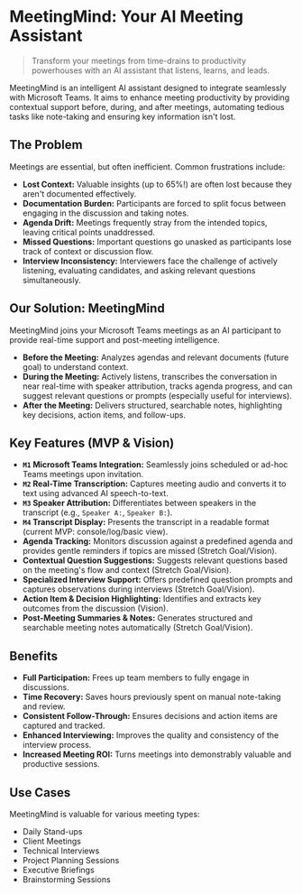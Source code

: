# MeetingMind: Your AI Meeting Assistant

> Transform your meetings from time-drains to productivity powerhouses with an AI assistant that listens, learns, and leads.

MeetingMind is an intelligent AI assistant designed to integrate seamlessly with Microsoft Teams. It aims to enhance meeting productivity by providing contextual support before, during, and after meetings, automating tedious tasks like note-taking and ensuring key information isn't lost.

## The Problem

Meetings are essential, but often inefficient. Common frustrations include:

*   **Lost Context:** Valuable insights (up to 65%!) are often lost because they aren't documented effectively.
*   **Documentation Burden:** Participants are forced to split focus between engaging in the discussion and taking notes.
*   **Agenda Drift:** Meetings frequently stray from the intended topics, leaving critical points unaddressed.
*   **Missed Questions:** Important questions go unasked as participants lose track of context or discussion flow.
*   **Interview Inconsistency:** Interviewers face the challenge of actively listening, evaluating candidates, and asking relevant questions simultaneously.

## Our Solution: MeetingMind

MeetingMind joins your Microsoft Teams meetings as an AI participant to provide real-time support and post-meeting intelligence.

*   **Before the Meeting:** Analyzes agendas and relevant documents (future goal) to understand context.
*   **During the Meeting:** Actively listens, transcribes the conversation in near real-time with speaker attribution, tracks agenda progress, and can suggest relevant questions or prompts (especially useful for interviews).
*   **After the Meeting:** Delivers structured, searchable notes, highlighting key decisions, action items, and follow-ups.

## Key Features (MVP & Vision)

*   **`M1` Microsoft Teams Integration:** Seamlessly joins scheduled or ad-hoc Teams meetings upon invitation.
*   **`M2` Real-Time Transcription:** Captures meeting audio and converts it to text using advanced AI speech-to-text.
*   **`M3` Speaker Attribution:** Differentiates between speakers in the transcript (e.g., `Speaker A:`, `Speaker B:`).
*   **`M4` Transcript Display:** Presents the transcript in a readable format (current MVP: console/log/basic view).
*   **Agenda Tracking:** Monitors discussion against a predefined agenda and provides gentle reminders if topics are missed (Stretch Goal/Vision).
*   **Contextual Question Suggestions:** Suggests relevant questions based on the meeting's flow and context (Stretch Goal/Vision).
*   **Specialized Interview Support:** Offers predefined question prompts and captures observations during interviews (Stretch Goal/Vision).
*   **Action Item & Decision Highlighting:** Identifies and extracts key outcomes from the discussion (Vision).
*   **Post-Meeting Summaries & Notes:** Generates structured and searchable meeting notes automatically (Stretch Goal/Vision).

## Benefits

*   **Full Participation:** Frees up team members to fully engage in discussions.
*   **Time Recovery:** Saves hours previously spent on manual note-taking and review.
*   **Consistent Follow-Through:** Ensures decisions and action items are captured and tracked.
*   **Enhanced Interviewing:** Improves the quality and consistency of the interview process.
*   **Increased Meeting ROI:** Turns meetings into demonstrably valuable and productive sessions.

## Use Cases

MeetingMind is valuable for various meeting types:

*   Daily Stand-ups
*   Client Meetings
*   Technical Interviews
*   Project Planning Sessions
*   Executive Briefings
*   Brainstorming Sessions

